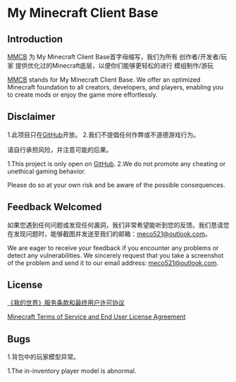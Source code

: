 # My Minecraft Client Base

## Introduction
[MMCB](https://github.com/Meco521/MMCB) 为 My Minecraft Client Base首字母缩写，我们为所有 创作者/开发者/玩家 提供优化过的Minecraft底层，以便你们能够更轻松的进行 模组制作/游玩

[MMCB](https://github.com/Meco521/MMCB) stands for My Minecraft Client Base. We offer an optimized Minecraft foundation to all creators, developers, and players, enabling you to create mods or enjoy the game more effortlessly.

## Disclaimer
1.此项目只在[GitHub](https://github.com)开放。
2.我们不提倡任何作弊或不道德游戏行为。

请自行承担风险，并注意可能的后果。

1.This project is only open on [GitHub](https://github.com).
2.We do not promote any cheating or unethical gaming behavior.

Please do so at your own risk and be aware of the possible consequences.

## Feedback Welcomed
如果您遇到任何问题或发现任何漏洞，我们非常希望能听到您的反馈。我们恳请您在发现问题时，能够截图并发送至我们的邮箱：meco521@outlook.com。

We are eager to receive your feedback if you encounter any problems or detect any vulnerabilities. We sincerely request that you take a screenshot of the problem and send it to our email address: meco521@outlook.com.

## License
[《我的世界》服务条款和最终用户许可协议](https://www.minecraft.net/terms/r1)

[Minecraft Terms of Service and End User License Agreement](https://www.minecraft.net/terms/r1)

## Bugs
1.背包中的玩家模型异常。

1.The in-inventory player model is abnormal.